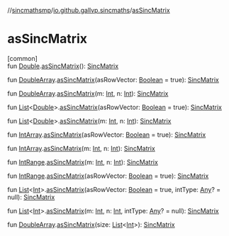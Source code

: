 //[sincmathsmp](../../index.md)/[io.github.gallvp.sincmaths](index.md)/[asSincMatrix](as-sinc-matrix.md)

# asSincMatrix

[common]\
fun [Double](https://kotlinlang.org/api/latest/jvm/stdlib/kotlin/-double/index.html).[asSincMatrix](as-sinc-matrix.md)(): [SincMatrix](-sinc-matrix/index.md)

fun [DoubleArray](https://kotlinlang.org/api/latest/jvm/stdlib/kotlin/-double-array/index.html).[asSincMatrix](as-sinc-matrix.md)(asRowVector: [Boolean](https://kotlinlang.org/api/latest/jvm/stdlib/kotlin/-boolean/index.html) = true): [SincMatrix](-sinc-matrix/index.md)

fun [DoubleArray](https://kotlinlang.org/api/latest/jvm/stdlib/kotlin/-double-array/index.html).[asSincMatrix](as-sinc-matrix.md)(m: [Int](https://kotlinlang.org/api/latest/jvm/stdlib/kotlin/-int/index.html), n: [Int](https://kotlinlang.org/api/latest/jvm/stdlib/kotlin/-int/index.html)): [SincMatrix](-sinc-matrix/index.md)

fun [List](https://kotlinlang.org/api/latest/jvm/stdlib/kotlin.collections/-list/index.html)&lt;[Double](https://kotlinlang.org/api/latest/jvm/stdlib/kotlin/-double/index.html)&gt;.[asSincMatrix](as-sinc-matrix.md)(asRowVector: [Boolean](https://kotlinlang.org/api/latest/jvm/stdlib/kotlin/-boolean/index.html) = true): [SincMatrix](-sinc-matrix/index.md)

fun [List](https://kotlinlang.org/api/latest/jvm/stdlib/kotlin.collections/-list/index.html)&lt;[Double](https://kotlinlang.org/api/latest/jvm/stdlib/kotlin/-double/index.html)&gt;.[asSincMatrix](as-sinc-matrix.md)(m: [Int](https://kotlinlang.org/api/latest/jvm/stdlib/kotlin/-int/index.html), n: [Int](https://kotlinlang.org/api/latest/jvm/stdlib/kotlin/-int/index.html)): [SincMatrix](-sinc-matrix/index.md)

fun [IntArray](https://kotlinlang.org/api/latest/jvm/stdlib/kotlin/-int-array/index.html).[asSincMatrix](as-sinc-matrix.md)(asRowVector: [Boolean](https://kotlinlang.org/api/latest/jvm/stdlib/kotlin/-boolean/index.html) = true): [SincMatrix](-sinc-matrix/index.md)

fun [IntArray](https://kotlinlang.org/api/latest/jvm/stdlib/kotlin/-int-array/index.html).[asSincMatrix](as-sinc-matrix.md)(m: [Int](https://kotlinlang.org/api/latest/jvm/stdlib/kotlin/-int/index.html), n: [Int](https://kotlinlang.org/api/latest/jvm/stdlib/kotlin/-int/index.html)): [SincMatrix](-sinc-matrix/index.md)

fun [IntRange](https://kotlinlang.org/api/latest/jvm/stdlib/kotlin.ranges/-int-range/index.html).[asSincMatrix](as-sinc-matrix.md)(m: [Int](https://kotlinlang.org/api/latest/jvm/stdlib/kotlin/-int/index.html), n: [Int](https://kotlinlang.org/api/latest/jvm/stdlib/kotlin/-int/index.html)): [SincMatrix](-sinc-matrix/index.md)

fun [IntRange](https://kotlinlang.org/api/latest/jvm/stdlib/kotlin.ranges/-int-range/index.html).[asSincMatrix](as-sinc-matrix.md)(asRowVector: [Boolean](https://kotlinlang.org/api/latest/jvm/stdlib/kotlin/-boolean/index.html) = true): [SincMatrix](-sinc-matrix/index.md)

fun [List](https://kotlinlang.org/api/latest/jvm/stdlib/kotlin.collections/-list/index.html)&lt;[Int](https://kotlinlang.org/api/latest/jvm/stdlib/kotlin/-int/index.html)&gt;.[asSincMatrix](as-sinc-matrix.md)(asRowVector: [Boolean](https://kotlinlang.org/api/latest/jvm/stdlib/kotlin/-boolean/index.html) = true, intType: [Any](https://kotlinlang.org/api/latest/jvm/stdlib/kotlin/-any/index.html)? = null): [SincMatrix](-sinc-matrix/index.md)

fun [List](https://kotlinlang.org/api/latest/jvm/stdlib/kotlin.collections/-list/index.html)&lt;[Int](https://kotlinlang.org/api/latest/jvm/stdlib/kotlin/-int/index.html)&gt;.[asSincMatrix](as-sinc-matrix.md)(m: [Int](https://kotlinlang.org/api/latest/jvm/stdlib/kotlin/-int/index.html), n: [Int](https://kotlinlang.org/api/latest/jvm/stdlib/kotlin/-int/index.html), intType: [Any](https://kotlinlang.org/api/latest/jvm/stdlib/kotlin/-any/index.html)? = null): [SincMatrix](-sinc-matrix/index.md)

fun [DoubleArray](https://kotlinlang.org/api/latest/jvm/stdlib/kotlin/-double-array/index.html).[asSincMatrix](as-sinc-matrix.md)(size: [List](https://kotlinlang.org/api/latest/jvm/stdlib/kotlin.collections/-list/index.html)&lt;[Int](https://kotlinlang.org/api/latest/jvm/stdlib/kotlin/-int/index.html)&gt;): [SincMatrix](-sinc-matrix/index.md)
